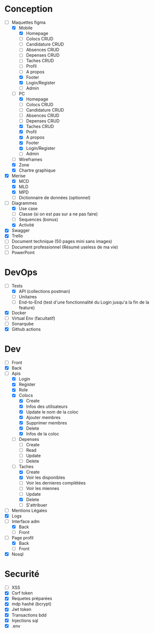 # Conception

- [ ] Maquettes figma
  - [x] Mobile
    - [x] Homepage
    - [ ] Colocs CRUD
    - [ ] Candidature CRUD
    - [ ] Absences CRUD
    - [ ] Depenses CRUD
    - [ ] Taches CRUD
    - [ ] Profil
    - [ ] A propos
    - [x] Footer
    - [x] Login/Register
    - [ ] Admin
  - [ ] PC
    - [x] Homepage
    - [ ] Colocs CRUD
    - [ ] Candidature CRUD
    - [ ] Absences CRUD
    - [ ] Depenses CRUD
    - [x] Taches CRUD
    - [x] Profil
    - [x] A propos
    - [x] Footer
    - [x] Login/Register
    - [ ] Admin
  - [ ] Wireframes
  - [x] Zone
  - [x] Chartre graphique
- [x] Merise
  - [x] MCD
  - [x] MLD
  - [x] MPD
  - [ ] Dictionnaire de données (optionnel)
- [ ] Diagrammes
  - [x] Use case
  - [ ] Classe (si on est pas sur a ne pas faire)
  - [ ] Sequences (bonus)
  - [x] Activité
- [x] Swagger
- [x] Trello
- [ ] Document technique (50 pages mini sans images)
- [ ] Document professionnel (Résumé useless de ma vie)
- [ ] PowerPoint

# DevOps

- [ ] Tests
  - [x] API (collections postman)
  - [ ] Unitaires
  - [ ] End-to-End (test d'une fonctionnalité du Login jusqu'a la fin de la feature)
- [x] Docker
- [ ] Virtual Env (facultatif)
- [ ] Sonarqube
- [x] Github actions

# Dev

- [ ] Front
- [x] Back
- [ ] Apis
  - [x] Login
  - [x] Register
  - [x] Role
  - [x] Colocs
    - [x] Create
    - [x] Infos des utilisateurs
    - [x] Update le nom de la coloc
    - [x] Ajouter membres
    - [x] Supprimer membres
    - [x] Delete
    - [x] Infos de la coloc
  - [ ] Depenses
    - [ ] Create
    - [ ] Read
    - [ ] Update
    - [ ] Delete
  - [ ] Taches
    - [x] Create
    - [x] Voir les disponibles
    - [ ] Voir les dernieres complétées
    - [ ] Voir les miennes
    - [ ] Update
    - [x] Delete
    - [ ] S'attribuer
- [ ] Mentions Légales
- [x] Logs
- [ ] Interface adm
  - [x] Back
  - [ ] Front
- [ ] Page profil
  - [x] Back
  - [ ] Front
- [x] Nosql

# Securité

- [ ] XSS
- [x] Csrf token
- [x] Requetes préparées
- [x] mdp hashé (bcrypt)
- [x] Jwt token
- [x] Transactions bdd
- [x] Injections sql
- [x] .env
